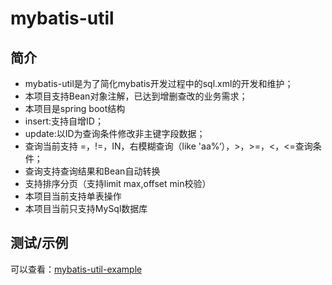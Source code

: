 mybatis-util
======

简介
------------
* mybatis-util是为了简化mybatis开发过程中的sql.xml的开发和维护；
* 本项目支持Bean对象注解，已达到增删查改的业务需求；
* 本项目是spring boot结构
* insert:支持自增ID；
* update:以ID为查询条件修改非主键字段数据；
* 查询当前支持 =，!=，IN，右模糊查询（like 'aa%‘），>，>=，<，<=查询条件；
* 查询支持查询结果和Bean自动转换
* 支持排序分页（支持limit max,offset min校验）
* 本项目当前支持单表操作
* 本项目当前只支持MySql数据库

测试/示例
------------
可以查看：[mybatis-util-example](https://github.com/zhuzihuaile/mybatis-util-example)

